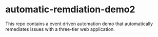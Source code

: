 # automatic-remdiation-demo2

This repo contains a event driven automation demo that automatically remediates
issues with a three-tier web application.


